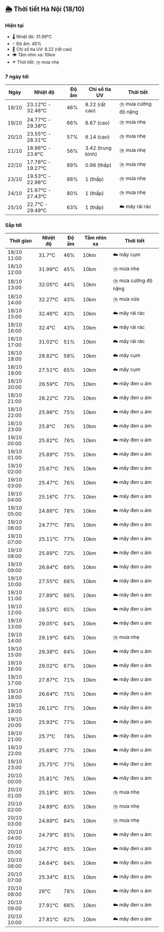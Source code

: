 ## 🌦️ Thời tiết Hà Nội (18/10)

### Hiện tại

- 🌡️ Nhiệt độ: 31.99℃
- 💦 Độ ẩm: 45%
- 🌟 Chỉ số tia UV: 8.22 (rất cao)
- 👁️ Tầm nhìn xa: 10km
- ☂️ Thời tiết: ⛈️ mưa nhẹ

### 7 ngày tới

| Ngày | Nhiệt độ | Độ ẩm | Chỉ số tia UV | Thời tiết |
| --- | --- | --- | --- | --- |
| 18/10 | 23.12℃ - 32.46℃ | 46% | 8.22 (rất cao) | ⛈️ mưa cường độ nặng |
| 19/10 | 24.77℃ - 29.38℃ | 66% | 6.67 (cao) | ⛈️ mưa nhẹ |
| 20/10 | 23.55℃ - 28.31℃ | 57% | 6.14 (cao) | ⛈️ mưa nhẹ |
| 21/10 | 18.96℃ - 23.6℃ | 56% | 3.42 (trung bình) | ⛈️ mưa nhẹ |
| 22/10 | 17.76℃ - 19.27℃ | 89% | 0.96 (thấp) | ⛈️ mưa nhẹ |
| 23/10 | 19.53℃ - 22.96℃ | 88% | 1 (thấp) | ⛈️ mưa nhẹ |
| 24/10 | 21.97℃ - 27.43℃ | 80% | 1 (thấp) | ⛈️ mưa nhẹ |
| 25/10 | 22.7℃ - 29.49℃ | 63% | 1 (thấp) | ☁️ mây rải rác |

### Sắp tới

| Thời gian | Nhiệt độ | Độ ẩm | Tầm nhìn xa | Thời tiết |
| --- | --- | --- | --- | --- |
| 18/10 11:00 | 31.7℃ | 46% | 10km | ☁️ mây cụm |
| 18/10 12:00 | 31.99℃ | 45% | 10km | ⛈️ mưa nhẹ |
| 18/10 13:00 | 32.05℃ | 44% | 10km | ⛈️ mưa cường độ nặng |
| 18/10 14:00 | 32.27℃ | 43% | 10km | ⛈️ mưa vừa |
| 18/10 15:00 | 32.46℃ | 43% | 10km | ☁️ mây rải rác |
| 18/10 16:00 | 32.4℃ | 43% | 10km | ☁️ mây rải rác |
| 18/10 17:00 | 31.02℃ | 51% | 10km | ☁️ mây rải rác |
| 18/10 18:00 | 28.82℃ | 58% | 10km | ☁️ mây cụm |
| 18/10 19:00 | 27.51℃ | 65% | 10km | ☁️ mây cụm |
| 18/10 20:00 | 26.59℃ | 70% | 10km | ☁️ mây đen u ám |
| 18/10 21:00 | 26.22℃ | 73% | 10km | ☁️ mây đen u ám |
| 18/10 22:00 | 25.96℃ | 75% | 10km | ☁️ mây đen u ám |
| 18/10 23:00 | 25.8℃ | 76% | 10km | ☁️ mây đen u ám |
| 19/10 00:00 | 25.82℃ | 76% | 10km | ☁️ mây đen u ám |
| 19/10 01:00 | 25.89℃ | 75% | 10km | ☁️ mây đen u ám |
| 19/10 02:00 | 25.67℃ | 76% | 10km | ☁️ mây đen u ám |
| 19/10 03:00 | 25.47℃ | 76% | 10km | ☁️ mây đen u ám |
| 19/10 04:00 | 25.16℃ | 77% | 10km | ☁️ mây đen u ám |
| 19/10 05:00 | 24.86℃ | 78% | 10km | ☁️ mây đen u ám |
| 19/10 06:00 | 24.77℃ | 78% | 10km | ☁️ mây đen u ám |
| 19/10 07:00 | 25.11℃ | 77% | 10km | ☁️ mây đen u ám |
| 19/10 08:00 | 25.89℃ | 73% | 10km | ☁️ mây đen u ám |
| 19/10 09:00 | 26.84℃ | 69% | 10km | ☁️ mây đen u ám |
| 19/10 10:00 | 27.55℃ | 66% | 10km | ☁️ mây đen u ám |
| 19/10 11:00 | 27.89℃ | 66% | 10km | ☁️ mây đen u ám |
| 19/10 12:00 | 28.53℃ | 65% | 10km | ☁️ mây đen u ám |
| 19/10 13:00 | 29.05℃ | 64% | 10km | ☁️ mây đen u ám |
| 19/10 14:00 | 29.19℃ | 64% | 10km | ⛈️ mưa nhẹ |
| 19/10 15:00 | 29.38℃ | 64% | 10km | ☁️ mây đen u ám |
| 19/10 16:00 | 29.02℃ | 67% | 10km | ☁️ mây đen u ám |
| 19/10 17:00 | 27.87℃ | 71% | 10km | ☁️ mây đen u ám |
| 19/10 18:00 | 26.64℃ | 75% | 10km | ☁️ mây đen u ám |
| 19/10 19:00 | 26.12℃ | 77% | 10km | ☁️ mây đen u ám |
| 19/10 20:00 | 25.93℃ | 77% | 10km | ☁️ mây đen u ám |
| 19/10 21:00 | 25.7℃ | 78% | 10km | ☁️ mây đen u ám |
| 19/10 22:00 | 25.68℃ | 77% | 10km | ☁️ mây đen u ám |
| 19/10 23:00 | 25.75℃ | 77% | 10km | ☁️ mây đen u ám |
| 20/10 00:00 | 25.81℃ | 76% | 10km | ☁️ mây đen u ám |
| 20/10 01:00 | 25.18℃ | 80% | 10km | ⛈️ mưa nhẹ |
| 20/10 02:00 | 24.89℃ | 83% | 10km | ⛈️ mưa nhẹ |
| 20/10 03:00 | 24.89℃ | 84% | 10km | ⛈️ mưa nhẹ |
| 20/10 04:00 | 24.79℃ | 85% | 10km | ☁️ mây đen u ám |
| 20/10 05:00 | 24.77℃ | 85% | 10km | ☁️ mây đen u ám |
| 20/10 06:00 | 24.64℃ | 84% | 10km | ☁️ mây đen u ám |
| 20/10 07:00 | 25.34℃ | 81% | 10km | ☁️ mây đen u ám |
| 20/10 08:00 | 26℃ | 78% | 10km | ☁️ mây đen u ám |
| 20/10 09:00 | 27.91℃ | 66% | 10km | ☁️ mây đen u ám |
| 20/10 10:00 | 27.81℃ | 62% | 10km | ☁️ mây đen u ám |

